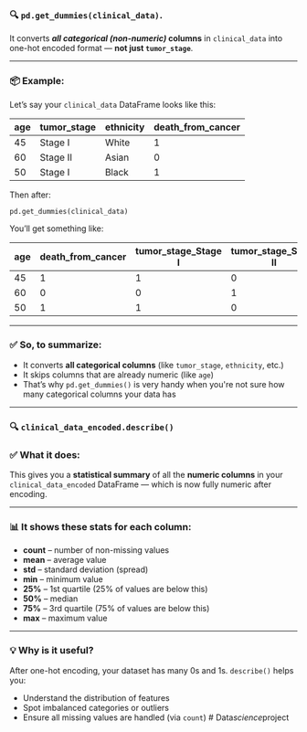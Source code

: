 ### 🔍 `pd.get_dummies(clinical_data)`.

It converts **_all categorical (non-numeric)_ columns** in `clinical_data` into one-hot encoded format — **not just `tumor_stage`**.

---

### 📦 Example:

Let’s say your `clinical_data` DataFrame looks like this:

| age | tumor_stage | ethnicity | death_from_cancer |
| --- | ----------- | --------- | ----------------- |
| 45  | Stage I     | White     | 1                 |
| 60  | Stage II    | Asian     | 0                 |
| 50  | Stage I     | Black     | 1                 |

Then after:

```python
pd.get_dummies(clinical_data)
```

You’ll get something like:

| age | death_from_cancer | tumor_stage_Stage I | tumor_stage_Stage II | ethnicity_White | ethnicity_Asian | ethnicity_Black |
| --- | ----------------- | ------------------- | -------------------- | --------------- | --------------- | --------------- |
| 45  | 1                 | 1                   | 0                    | 1               | 0               | 0               |
| 60  | 0                 | 0                   | 1                    | 0               | 1               | 0               |
| 50  | 1                 | 1                   | 0                    | 0               | 0               | 1               |

---

### ✅ So, to summarize:

- It converts **all categorical columns** (like `tumor_stage`, `ethnicity`, etc.)
- It skips columns that are already numeric (like `age`)
- That’s why `pd.get_dummies()` is very handy when you're not sure how many categorical columns your data has

---

### 🔍 `clinical_data_encoded.describe()`

### ✅ What it does:

This gives you a **statistical summary** of all the **numeric columns** in your `clinical_data_encoded` DataFrame — which is now fully numeric after encoding.

---

### 📊 It shows these stats **for each column**:

- **count** – number of non-missing values
- **mean** – average value
- **std** – standard deviation (spread)
- **min** – minimum value
- **25%** – 1st quartile (25% of values are below this)
- **50%** – median
- **75%** – 3rd quartile (75% of values are below this)
- **max** – maximum value

---

### 💡 Why is it useful?

After one-hot encoding, your dataset has many 0s and 1s. `describe()` helps you:

- Understand the distribution of features
- Spot imbalanced categories or outliers
- Ensure all missing values are handled (via `count`)
#   D a t a _ s c i e n c e _ p r o j e c t  
 